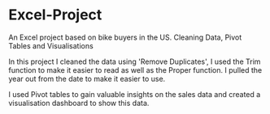 # Excel-Project
An Excel project based on bike buyers in the US. Cleaning Data, Pivot Tables and Visualisations

In this project I cleaned the data using 'Remove Duplicates', I used the Trim function to make it easier to read as well as the Proper function.
I pulled the year out from the date to make it easier to use.

I used Pivot tables to gain valuable insights on the sales data and created a visualisation dashboard to show this data.
